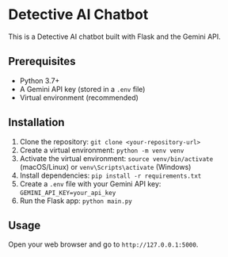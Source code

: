 # Detective AI Chatbot

This is a Detective AI chatbot built with Flask and the Gemini API.

## Prerequisites

* Python 3.7+
* A Gemini API key (stored in a `.env` file)
* Virtual environment (recommended)

## Installation

1.  Clone the repository: `git clone <your-repository-url>`
2.  Create a virtual environment: `python -m venv venv`
3.  Activate the virtual environment: `source venv/bin/activate` (macOS/Linux) or `venv\Scripts\activate` (Windows)
4.  Install dependencies: `pip install -r requirements.txt`
5.  Create a `.env` file with your Gemini API key: `GEMINI_API_KEY=your_api_key`
6.  Run the Flask app: `python main.py`

## Usage

Open your web browser and go to `http://127.0.0.1:5000`.